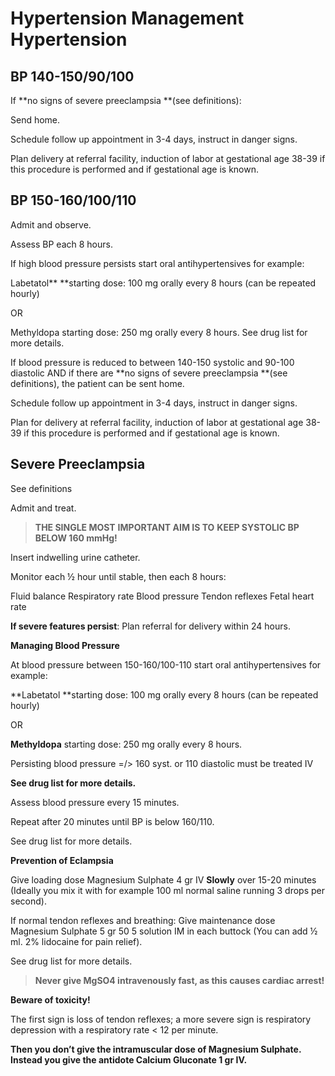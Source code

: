 # Hypertension Management Hypertension


## BP 140-150/90/100


If **no signs of severe preeclampsia **(see definitions):

Send home.

Schedule follow up appointment in 3-4 days, instruct in danger signs.

Plan delivery at referral facility, induction of labor at gestational age 38-39 if this procedure is performed and if gestational age is known.

## BP 150-160/100/110


Admit and observe.

Assess BP each 8 hours.

If high blood pressure persists start oral antihypertensives for example:

Labetatol** **starting dose: 100 mg orally every 8 hours (can be repeated hourly)

OR

Methyldopa starting dose: 250 mg orally every 8 hours. See drug list for more details.



If blood pressure is reduced to between 140-150 systolic and 90-100 diastolic AND if there are **no signs of severe preeclampsia **(see definitions), the patient can be sent home.

Schedule follow up appointment in 3-4 days, instruct in danger signs.

Plan for delivery at referral facility, induction of labor at gestational age 38-39 if this procedure is performed and if gestational age is known.

## Severe Preeclampsia


See definitions

Admit and treat.

> **THE SINGLE MOST** **IMPORTANT AIM IS TO** **KEEP SYSTOLIC BP** **BELOW 160 mmHg!**

Insert indwelling urine catheter.

Monitor each ½ hour until stable, then each 8 hours:

Fluid balance
Respiratory rate
Blood pressure
Tendon reflexes
Fetal heart rate

**If severe features persist**: Plan referral for delivery within 24 hours.



**Managing Blood Pressure**

At blood pressure between 150-160/100-110 start oral antihypertensives for example:

**Labetatol **starting dose: 100 mg orally every 8 hours (can be repeated hourly)

OR

**Methyldopa** starting dose: 250 mg orally every 8 hours.

Persisting blood pressure =/> 160 syst. or 110 diastolic must be treated IV

**See drug list for more details.**

Assess blood pressure every 15 minutes.

Repeat after 20 minutes until BP is below 160/110.

See drug list for more details.

**Prevention of Eclampsia**

Give loading dose Magnesium Sulphate 4 gr IV **Slowly** over 15-20 minutes (Ideally you mix it with for example 100 ml normal saline running 3 drops per second).

If normal tendon reflexes and breathing: Give maintenance dose Magnesium Sulphate 5 gr 50 5 solution IM in each buttock (You can add ½ ml. 2% lidocaine for pain relief).

See drug list for more details.

> **Never give MgSO4 intravenously fast, as this causes cardiac arrest!**

**Beware of toxicity!**

The first sign is loss of tendon reflexes; a more severe sign is respiratory depression with a respiratory rate < 12 per minute.

**Then you don’t give the intramuscular dose of Magnesium Sulphate. Instead you give the antidote Calcium Gluconate 1 gr IV.**